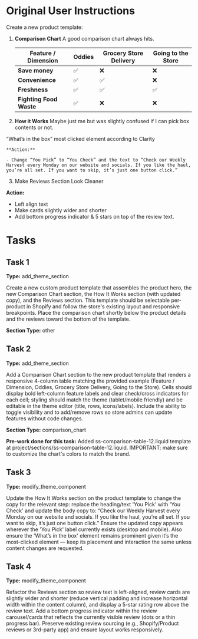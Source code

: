 # Original User Instructions

Create a new product template:

1. **Comparison Chart**
A good comparison chart always hits.    
    
    | Feature / Dimension | Oddies | Grocery Store Delivery | Going to the Store |
    | --- | --- | --- | --- |
    | **Save money** | ✅  | ❌  | ❌ |
    | **Convenience**  | ✅  | ✅  | ❌  |
    | **Freshness**  | ✅  | ✅  | ✅  |
    | **Fighting Food Waste** | ✅ | ❌ | ❌  |
2. **How it Works**
Maybe just me but was slightly confused if I can pick box contents or not.

”What’s in the box” most clicked element according to Clarity
    
    
    **Action:**
    
    - Change “You Pick” to “You Check” and the text to “Check our Weekly Harvest every Monday on our website and socials. If you like the haul, you’re all set. If you want to skip, it’s just one button click.”

3. Make Reviews Section Look Cleaner

**Action:** 

- Left align text
- Make cards slightly wider and shorter
- Add bottom progress indicator &  5 stars on top of the review text.

# Tasks

## Task 1

**Type:** add_theme_section

Create a new custom product template that assembles the product hero, the new Comparison Chart section, the How It Works section (with updated copy), and the Reviews section. This template should be selectable per-product in Shopify and follow the store's existing layout and responsive breakpoints. Place the comparison chart shortly below the product details and the reviews toward the bottom of the template.

**Section Type:** other

## Task 2

**Type:** add_theme_section

Add a Comparison Chart section to the new product template that renders a responsive 4-column table matching the provided example (Feature / Dimension, Oddies, Grocery Store Delivery, Going to the Store). Cells should display bold left-column feature labels and clear check/cross indicators for each cell; styling should match the theme (tablet/mobile friendly) and be editable in the theme editor (title, rows, icons/labels). Include the ability to toggle visibility and to add/remove rows so store admins can update features without code changes.

**Section Type:** comparison_chart

**Pre-work done for this task:** Added ss-comparison-table-12.liquid template at project/sections/ss-comparison-table-12.liquid. IMPORTANT: make sure to customize the chart's colors to match the brand.

## Task 3

**Type:** modify_theme_component

Update the How It Works section on the product template to change the copy for the relevant step: replace the heading/text 'You Pick' with 'You Check' and update the body copy to: “Check our Weekly Harvest every Monday on our website and socials. If you like the haul, you’re all set. If you want to skip, it’s just one button click.” Ensure the updated copy appears wherever the 'You Pick' label currently exists (desktop and mobile). Also ensure the 'What’s in the box' element remains prominent given it’s the most-clicked element — keep its placement and interaction the same unless content changes are requested.

## Task 4

**Type:** modify_theme_component

Refactor the Reviews section so review text is left-aligned, review cards are slightly wider and shorter (reduce vertical padding and increase horizontal width within the content column), and display a 5-star rating row above the review text. Add a bottom progress indicator within the review carousel/cards that reflects the currently visible review (dots or a thin progress bar). Preserve existing review sourcing (e.g., Shopify/Product reviews or 3rd-party app) and ensure layout works responsively.

